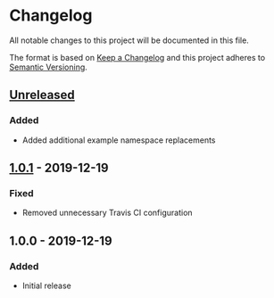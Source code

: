 # Changelog

All notable changes to this project will be documented in this file.

The format is based on [Keep a Changelog](https://keepachangelog.com/en/1.0.0/)
and this project adheres to
[Semantic Versioning](https://semver.org/spec/v2.0.0.html).

## [Unreleased]

### Added

+ Added additional example namespace replacements

## [1.0.1] - 2019-12-19

### Fixed

+ Removed unnecessary Travis CI configuration

## 1.0.0 - 2019-12-19

### Added

+ Initial release

[Unreleased]: https://github.com/mserajnik/hex/compare/1.0.1...develop
[1.0.1]: https://github.com/mserajnik/hex/compare/1.0.0...1.0.1
